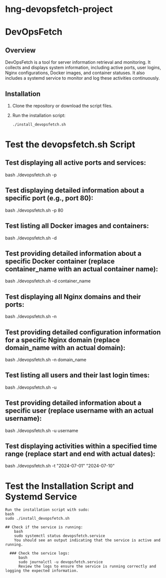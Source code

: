 # hng-devopsfetch-project
# DevOpsFetch

## Overview
DevOpsFetch is a tool for server information retrieval and monitoring. It collects and displays system information, including active ports, user logins, Nginx configurations, Docker images, and container statuses. It also includes a systemd service to monitor and log these activities continuously.

## Installation

1. Clone the repository or download the script files.
2. Run the installation script:

   ```bash
   ./install_devopsfetch.sh

# Test the devopsfetch.sh Script

  ## Test displaying all active ports and services:
bash
./devopsfetch.sh -p

  ## Test displaying detailed information about a specific port (e.g., port 80):
bash
./devopsfetch.sh -p 80

  ## Test listing all Docker images and containers:
bash
./devopsfetch.sh -d

  ## Test providing detailed information about a specific Docker container (replace container_name with an actual container name):
bash
./devopsfetch.sh -d container_name

  ## Test displaying all Nginx domains and their ports:
bash
./devopsfetch.sh -n

  ## Test providing detailed configuration information for a specific Nginx domain (replace domain_name with an actual domain):
bash
./devopsfetch.sh -n domain_name

  ## Test listing all users and their last login times:
bash
./devopsfetch.sh -u

  ## Test providing detailed information about a specific user (replace username with an actual username):
bash
./devopsfetch.sh -u username

  ## Test displaying activities within a specified time range (replace start and end with actual dates):
bash
./devopsfetch.sh -t "2024-07-01" "2024-07-10"


# Test the Installation Script and Systemd Service
    Run the installation script with sudo:
    bash
    sudo ./install_devopsfetch.sh

    ## Check if the service is running:
        bash
        sudo systemctl status devopsfetch.service
        You should see an output indicating that the service is active and running.

      ### Check the service logs:
          bash
          sudo journalctl -u devopsfetch.service
          Review the logs to ensure the service is running correctly and logging the expected information.
